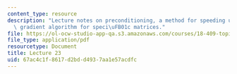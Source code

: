 ```yaml
---
content_type: resource
description: "Lecture notes on preconditioning, a method for speeding up the conjugate\
  \ gradient algorithm for speci\uFB01c matrices."
file: https://ol-ocw-studio-app-qa.s3.amazonaws.com/courses/18-409-topics-in-theoretical-computer-science-an-algorithmists-toolkit-fall-2009/67ac4c1f8617d2bdd4937aa1e57acdfc_MIT18_409F09_scribe23.pdf
file_type: application/pdf
resourcetype: Document
title: Lecture 23
uid: 67ac4c1f-8617-d2bd-d493-7aa1e57acdfc
---
```


